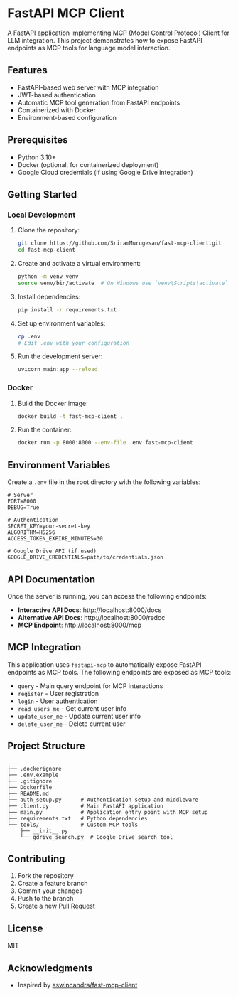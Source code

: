 # FastAPI MCP Client

A FastAPI application implementing MCP (Model Control Protocol) Client for LLM integration. This project demonstrates how to expose FastAPI endpoints as MCP tools for language model interaction.

## Features

- FastAPI-based web server with MCP integration
- JWT-based authentication
- Automatic MCP tool generation from FastAPI endpoints
- Containerized with Docker
- Environment-based configuration

## Prerequisites

- Python 3.10+
- Docker (optional, for containerized deployment)
- Google Cloud credentials (if using Google Drive integration)

## Getting Started

### Local Development

1. Clone the repository:
   ```bash
   git clone https://github.com/SriramMurugesan/fast-mcp-client.git
   cd fast-mcp-client
   ```

2. Create and activate a virtual environment:
   ```bash
   python -m venv venv
   source venv/bin/activate  # On Windows use `venv\Scripts\activate`
   ```

3. Install dependencies:
   ```bash
   pip install -r requirements.txt
   ```

4. Set up environment variables:
   ```bash
   cp .env
   # Edit .env with your configuration
   ```

5. Run the development server:
   ```bash
   uvicorn main:app --reload
   ```

### Docker

1. Build the Docker image:
   ```bash
   docker build -t fast-mcp-client .
   ```

2. Run the container:
   ```bash
   docker run -p 8000:8000 --env-file .env fast-mcp-client
   ```

## Environment Variables

Create a `.env` file in the root directory with the following variables:

```
# Server
PORT=8000
DEBUG=True

# Authentication
SECRET_KEY=your-secret-key
ALGORITHM=HS256
ACCESS_TOKEN_EXPIRE_MINUTES=30

# Google Drive API (if used)
GOOGLE_DRIVE_CREDENTIALS=path/to/credentials.json
```

## API Documentation

Once the server is running, you can access the following endpoints:

- **Interactive API Docs**: http://localhost:8000/docs
- **Alternative API Docs**: http://localhost:8000/redoc
- **MCP Endpoint**: http://localhost:8000/mcp

## MCP Integration

This application uses `fastapi-mcp` to automatically expose FastAPI endpoints as MCP tools. The following endpoints are exposed as MCP tools:

- `query` - Main query endpoint for MCP interactions
- `register` - User registration
- `login` - User authentication
- `read_users_me` - Get current user info
- `update_user_me` - Update current user info
- `delete_user_me` - Delete current user

## Project Structure

```
.
├── .dockerignore
├── .env.example
├── .gitignore
├── Dockerfile
├── README.md
├── auth_setup.py      # Authentication setup and middleware
├── client.py          # Main FastAPI application
├── main.py            # Application entry point with MCP setup
├── requirements.txt   # Python dependencies
└── tools/             # Custom MCP tools
    ├── __init__.py
    └── gdrive_search.py  # Google Drive search tool
```

## Contributing

1. Fork the repository
2. Create a feature branch
3. Commit your changes
4. Push to the branch
5. Create a new Pull Request

## License

MIT

## Acknowledgments

- Inspired by [aswincandra/fast-mcp-client](https://github.com/aswincandra/fast-mcp-client)